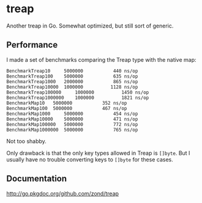 # treap

Another treap in Go. Somewhat optimized, but still sort of generic.

## Performance

I made a set of benchmarks comparing the Treap type with the native map:

    BenchmarkTreap10	 5000000	       440 ns/op
    BenchmarkTreap100	 5000000	       635 ns/op
    BenchmarkTreap1000	 2000000	       865 ns/op
    BenchmarkTreap10000	 1000000	      1128 ns/op
    BenchmarkTreap100000	 1000000	      1450 ns/op
    BenchmarkTreap1000000	 1000000	      1821 ns/op
    BenchmarkMap10	 5000000	       352 ns/op
    BenchmarkMap100	 5000000	       467 ns/op
    BenchmarkMap1000	 5000000	       454 ns/op
    BenchmarkMap10000	 5000000	       471 ns/op
    BenchmarkMap100000	 5000000	       772 ns/op
    BenchmarkMap1000000	 5000000	       765 ns/op

Not too shabby.

Only drawback is that the only key types allowed in Treap is `[]byte`. But I usually have no trouble converting keys to `[]byte` for these cases.

## Documentation

http://go.pkgdoc.org/github.com/zond/treap
